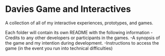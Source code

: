 # Davies Game and Interactives
 A collection of all of my interactive experiences, prototypes, and games. 

 Each folder will contain its own README with the following information
 -Credits to any other developers or participants in the games.
 -A synopsis of the game and my intention during development.
 -Instructions to access the game (in the event you run into technical difficulties)